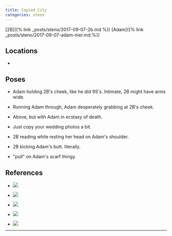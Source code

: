 ```yaml
---
title: Copied City
categories: steno
---
```


[2B]({% link _posts/steno/2017-09-07-2b.md %})
[Adam]({% link _posts/steno/2017-09-07-adam-nier.md %})

## Locations

- 

## Poses

* Adam holding 2B's cheek, like he did 9S's. Intimate, 2B might have arms wide.

* Running Adam through, Adam desperately grabbing at 2B's cheek.

* Above, but with Adam in ecstasy of death. 

* Just copy your wedding photos a bit.

* 2B reading while resting her head on Adam's shoulder.

* 2B kicking Adam's butt. literally. 

* "pull" on Adam's scarf thingy.

## References

* ![](https://i.imgur.com/USvLWuM.png)

* ![](https://i.imgur.com/dWjlZC9.jpg)

* ![](https://i.imgur.com/ytjnveo.png)

* ![](https://i.imgur.com/rQur9vW.png)

* ![](https://i.imgur.com/sXrUGel.png)

---
